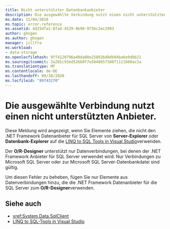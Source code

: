 ```yaml
---
title: Nicht unterstützter Datenbankanbieter
description: Die ausgewählte Verbindung nutzt einen nicht unterstützten Anbieter.
ms.date: 11/04/2016
ms.topic: error-reference
ms.assetid: 4d25dfa1-8fa4-4529-9b90-973bc2ec2993
author: ghogen
ms.author: ghogen
manager: jillfra
ms.workload:
- data-storage
ms.openlocfilehash: 9ff4120796a40da00e258026d8db84ba6e9dbb21
ms.sourcegitcommit: 2a201c93ed526b0f7e5848657500f1111b08ac2a
ms.translationtype: MT
ms.contentlocale: de-DE
ms.lasthandoff: 09/10/2020
ms.locfileid: "89743270"
---
```

# <a name="the-selected-connection-uses-an-unsupported-database-provider"></a>Die ausgewählte Verbindung nutzt einen nicht unterstützten Anbieter.

Diese Meldung wird angezeigt, wenn Sie Elemente ziehen, die nicht den .NET Framework Datenanbieter für SQL Server von **Server-Explorer** oder **Datenbank-Explorer** auf die [LINQ to SQL Tools in Visual Studio](../data-tools/linq-to-sql-tools-in-visual-studio2.md)verwenden.

Der **O/R-Designer** unterstützt nur Datenverbindungen, bei denen der .NET Framework Anbieter für SQL Server verwendet wird. Nur Verbindungen zu Microsoft SQL Server oder zur Microsoft SQL Server-Datenbankdatei sind gültig.

Um diesen Fehler zu beheben, fügen Sie nur Elemente aus Datenverbindungen hinzu, die die .NET Framework Datenanbieter für die SQL Server zum **O/R-Designer**verwenden.

## <a name="see-also"></a>Siehe auch

- <xref:System.Data.SqlClient>
- [LINQ to SQL-Tools in Visual Studio](../data-tools/linq-to-sql-tools-in-visual-studio2.md)
